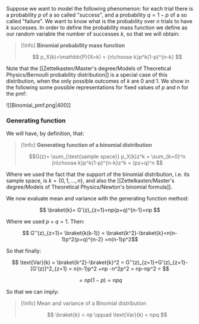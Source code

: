 Suppose we want to model the following phenomenon: for each trial there is a probability $p$ of a so called "success", and a probability $q=1-p$ of a so called "failure". We want to know what is the probability over $n$ trials to have $k$ successes.
In order to define the probability mass function we define as our random variable the number of successes $k$, so that we will obtain:

>[!info] **Binomial probability mass function**
>
>$$ p_X(k)=\mathbb{P}(X=k) = {n\choose k}p^k(1-p)^{n-k} $$

Note that the [[Zettelkasten/Master's degree/Models of Theoretical Physics/Bernoulli probability distribution]] is a special case of this distribution, when the only possible outcomes of $k$ are 0 and 1.
We show in the following some possible representations for fixed values of $p$ and $n$ for the pmf:

![[Binomial_pmf.png|400]]

### Generating function

We will have, by definition, that:

>[!info] **Generating function of a binomial distribution**
>
>$$G(z)= \sum_{\text{sample space}} p_X(k)z^k = \sum_{k=0}^n {n\choose k}p^k(1-p)^{n-k}z^k = (pz+q)^n $$

Where we used the fact that the support of the binomial distribution, i.e. its sample space, is $k=\{0,1,\dots,n\}$, and also the [[Zettelkasten/Master's degree/Models of Theoretical Physics/Newton's binomial formula]].

We now evaluate mean and variance with the generating function method:

$$ \braket{k}= G'(z)_{z=1}=np(p+q)^{n-1}=np $$

Where we used $p+q=1$.
Then:

$$ G''(z)_{z=1}= \braket{k(k-1)} = \braket{k^2}-\braket{k}=n(n-1)p^2(p+q)^{n-2} =n(n-1)p^2$$

So that finally:

$$ \text{Var}(k) = \braket{k^2}-\braket{k}^2 = G''(z)_{z=1}+G'(z)_{z=1}-[G'(z)]^2_{z=1} = n(n-1)p^2 +np -n^2p^2 = np-np^2 =  $$

$$= np(1-p)=npq$$

So that we can imply:

>[!info] Mean and variance of a Binomial distribution
>
>$$ \braket{k} = np \qquad \text{Var}(k) = npq $$


